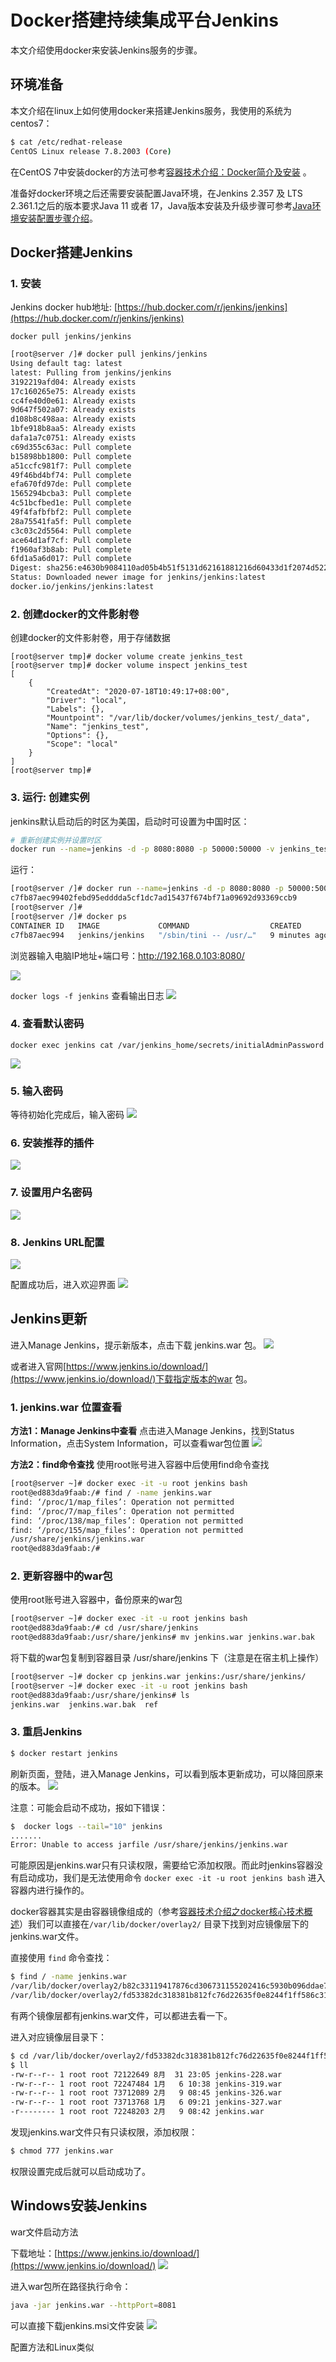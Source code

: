 # Docker搭建持续集成平台Jenkins
本文介绍使用docker来安装Jenkins服务的步骤。

<!--more-->

## 环境准备

本文介绍在linux上如何使用docker来搭建Jenkins服务，我使用的系统为centos7：

```bash
$ cat /etc/redhat-release 
CentOS Linux release 7.8.2003 (Core)
```

在CentOS 7中安装docker的方法可参考[容器技术介绍：Docker简介及安装](https://blog.csdn.net/u010698107/article/details/113820115) 。

准备好docker环境之后还需要安装配置Java环境，在Jenkins 2.357 及 LTS 2.361.1之后的版本要求Java 11 或者 17，Java版本安装及升级步骤可参考[Java环境安装配置步骤介绍](https://blog.csdn.net/u010698107/article/details/126612602)。


## Docker搭建Jenkins
### 1. 安装
Jenkins docker hub地址: [https://hub.docker.com/r/jenkins/jenkins](https://hub.docker.com/r/jenkins/jenkins)
```docker
docker pull jenkins/jenkins
```
```sh
[root@server /]# docker pull jenkins/jenkins
Using default tag: latest
latest: Pulling from jenkins/jenkins
3192219afd04: Already exists 
17c160265e75: Already exists 
cc4fe40d0e61: Already exists 
9d647f502a07: Already exists 
d108b8c498aa: Already exists 
1bfe918b8aa5: Already exists 
dafa1a7c0751: Already exists 
c69d355c63ac: Pull complete 
b15898bb1800: Pull complete 
a51ccfc981f7: Pull complete 
49f46bd4bf74: Pull complete 
efa670fd97de: Pull complete 
1565294bcba3: Pull complete 
4c51bcfbed1e: Pull complete 
49f4fafbfbf2: Pull complete 
28a75541fa5f: Pull complete 
c3c03c2d5564: Pull complete 
ace64d1af7cf: Pull complete 
f1960af3b8ab: Pull complete 
6fd1a5a6d017: Pull complete 
Digest: sha256:e4630b9084110ad05b4b51f5131d62161881216d60433d1f2074d522c3dcd6dc
Status: Downloaded newer image for jenkins/jenkins:latest
docker.io/jenkins/jenkins:latest
```

### 2. 创建docker的文件影射卷
创建docker的文件影射卷，用于存储数据
```docker
[root@server tmp]# docker volume create jenkins_test
[root@server tmp]# docker volume inspect jenkins_test
[
    {
        "CreatedAt": "2020-07-18T10:49:17+08:00",
        "Driver": "local",
        "Labels": {},
        "Mountpoint": "/var/lib/docker/volumes/jenkins_test/_data",
        "Name": "jenkins_test",
        "Options": {},
        "Scope": "local"
    }
]
[root@server tmp]# 
```

### 3. 运行: 创建实例
jenkins默认启动后的时区为美国，启动时可设置为中国时区：
```sh
# 重新创建实例并设置时区
docker run --name=jenkins -d -p 8080:8080 -p 50000:50000 -v jenkins_test:/var/jenkins_home -e JAVA_OPTS=-Duser.timezone=Asia/Shanghai jenkins/jenkins
```

运行：
```sh
[root@server /]# docker run --name=jenkins -d -p 8080:8080 -p 50000:50000 -v jenkins_test:/var/jenkins_home -e JAVA_OPTS=-Duser.timezone=Asia/Shanghai jenkins/jenkins
c7fb87aec99402febd95edddda5cf1dc7ad15437f674bf71a09692d93369ccb9
[root@server /]# 
[root@server /]# docker ps
CONTAINER ID   IMAGE             COMMAND                  CREATED         STATUS         PORTS                                              NAMES
c7fb87aec994   jenkins/jenkins   "/sbin/tini -- /usr/…"   9 minutes ago   Up 9 minutes   0.0.0.0:8080->8080/tcp, 0.0.0.0:50000->50000/tcp   jenkins
```
浏览器输入电脑IP地址+端口号：http://192.168.0.103:8080/

![](container-docker-for-jenkins-install/jenkins-8080.png)

`docker logs -f jenkins`  查看输出日志
![](container-docker-for-jenkins-install/jenkins-init-pwd.png)

### 4. 查看默认密码

```docker
docker exec jenkins cat /var/jenkins_home/secrets/initialAdminPassword
```
![](container-docker-for-jenkins-install/jenkins-default-pwd.png)

### 5. 输入密码
等待初始化完成后，输入密码
![](container-docker-for-jenkins-install/jenkins-input-pwd.png)

### 6. 安装推荐的插件
![](container-docker-for-jenkins-install/jenkins-plugins1.png)

### 7. 设置用户名密码
![](container-docker-for-jenkins-install/jenkins-username-pwd.png)

### 8. Jenkins URL配置
![](container-docker-for-jenkins-install/jenkins-url.png)

配置成功后，进入欢迎界面
![](container-docker-for-jenkins-install/jenkins-home-page.png)

## Jenkins更新
进入Manage Jenkins，提示新版本，点击下载 jenkins.war 包。
![](container-docker-for-jenkins-install/jenkins-download.png)

或者进入官网[https://www.jenkins.io/download/](https://www.jenkins.io/download/)下载指定版本的war 包。

### 1. jenkins.war 位置查看
**方法1：Manage Jenkins中查看**
点击进入Manage Jenkins，找到Status Information，点击System Information，可以查看war包位置
![](container-docker-for-jenkins-install/jenkins-system-information.png)

**方法2：find命令查找**
使用root账号进入容器中后使用find命令查找

```sh
[root@server ~]# docker exec -it -u root jenkins bash
root@ed883da9faab:/# find / -name jenkins.war
find: ‘/proc/1/map_files’: Operation not permitted
find: ‘/proc/7/map_files’: Operation not permitted
find: ‘/proc/138/map_files’: Operation not permitted
find: ‘/proc/155/map_files’: Operation not permitted
/usr/share/jenkins/jenkins.war
root@ed883da9faab:/# 
```
### 2. 更新容器中的war包
使用root账号进入容器中，备份原来的war包
```sh
[root@server ~]# docker exec -it -u root jenkins bash
root@ed883da9faab:/# cd /usr/share/jenkins
root@ed883da9faab:/usr/share/jenkins# mv jenkins.war jenkins.war.bak
```
将下载的war包复制到容器目录 /usr/share/jenkins 下（注意是在宿主机上操作）
```sh
[root@server ~]# docker cp jenkins.war jenkins:/usr/share/jenkins/
[root@server ~]# docker exec -it -u root jenkins bash
root@ed883da9faab:/usr/share/jenkins# ls
jenkins.war  jenkins.war.bak  ref
```
### 3. 重启Jenkins
```sh
$ docker restart jenkins
```
刷新页面，登陆，进入Manage Jenkins，可以看到版本更新成功，可以降回原来的版本。
![](container-docker-for-jenkins-install/jenkins-download-update.png)

注意：可能会启动不成功，报如下错误：

```bash
$  docker logs --tail="10" jenkins
.......
Error: Unable to access jarfile /usr/share/jenkins/jenkins.war
```

可能原因是jenkins.war只有只读权限，需要给它添加权限。而此时jenkins容器没有启动成功，我们是无法使用命令 `docker exec -it -u root jenkins bash` 进入容器内进行操作的。

docker容器其实是由容器镜像组成的（参考[容器技术介绍之docker核心技术概述](https://blog.csdn.net/u010698107/article/details/122641323)）我们可以直接在`/var/lib/docker/overlay2/` 目录下找到对应镜像层下的jenkins.war文件。

直接使用 `find` 命令查找：

```bash
$ find / -name jenkins.war
/var/lib/docker/overlay2/b82c33119417876cd306731155202416c5930b096ddae74c240bbdbe0a3a6d22/diff/usr/share/jenkins/jenkins.war
/var/lib/docker/overlay2/fd53382dc318381b812fc76d22635f0e8244f1ff586c31681acd88bf81a2c40b/diff/usr/share/jenkins/jenkins.war
```

有两个镜像层都有jenkins.war文件，可以都进去看一下。

进入对应镜像层目录下：

```bash
$ cd /var/lib/docker/overlay2/fd53382dc318381b812fc76d22635f0e8244f1ff586c31681acd88bf81a2c40b/diff/usr/share/jenkins/
$ ll
-rw-r--r-- 1 root root 72122649 8月  31 23:05 jenkins-228.war
-rw-r--r-- 1 root root 72247484 1月   6 10:38 jenkins-319.war
-rw-r--r-- 1 root root 73712089 2月   9 08:45 jenkins-326.war
-rw-r--r-- 1 root root 73713768 1月   6 09:21 jenkins-327.war
-r-------- 1 root root 72248203 2月   9 08:42 jenkins.war
```

发现jenkins.war文件只有只读权限，添加权限：

```bash
$ chmod 777 jenkins.war 
```

权限设置完成后就可以启动成功了。

## Windows安装Jenkins

war文件启动方法

下载地址：[https://www.jenkins.io/download/](https://www.jenkins.io/download/)
![](container-docker-for-jenkins-install/jenkins-war.png)

进入war包所在路径执行命令：
```sh
java -jar jenkins.war --httpPort=8081
```

可以直接下载jenkins.msi文件安装
![](container-docker-for-jenkins-install/jenkins-windows.png)

配置方法和Linux类似





